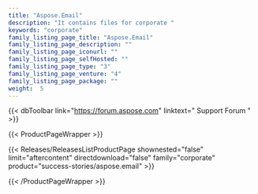 ```yaml
---
title: "Aspose.Email"
description: "It contains files for corporate "
keywords: "corporate"
family_listing_page_title: "Aspose.Email"
family_listing_page_description: ""
family_listing_page_iconurl: ""
family_listing_page_selfHosted: ""
family_listing_page_type: "3"
family_listing_page_venture: "4"
family_listing_page_package: ""
weight:  5
---
```


{{< dbToolbar link="https://forum.aspose.com" linktext=" Support Forum " >}}


{{< ProductPageWrapper >}}

<!-- ReleasesListProductPage-->
   <!--  {{< Releases/ReleasesListProductPage shownested="false"  limit="beforecontent" directdownload="false" family="corporate" product="success-stories/aspose.email" >}} -->
<!-- /ReleasesListProductPage-->

<!-- ProductPageContent-->


<!-- /ProductPageContent-->



<!-- ReleasesListProductPage-->
   {{< Releases/ReleasesListProductPage shownested="false"  limit="aftercontent" directdownload="false" family="corporate" product="success-stories/aspose.email" >}}
<!-- /ReleasesListProductPage-->

{{< /ProductPageWrapper >}}

